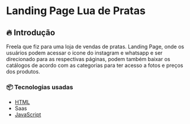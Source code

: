 ﻿# Landing Page Lua de Pratas

## 🔥 Introdução
Freela que fiz para uma loja de vendas de pratas.
Landing Page, onde os usuários podem acessar o icone do instagram e whatsapp e ser direcionado para as respectivas páginas, podem também baixar os catálogos de acordo com as categorias para ter acesso a fotos e preços dos produtos.

  
### 📦 Tecnologias usadas
* [HTML](https://developer.mozilla.org/pt-BR/docs/Web/HTML)
* Saas
* [JavaScript](https://developer.mozilla.org/pt-BR/docs/Web/JavaScript)
